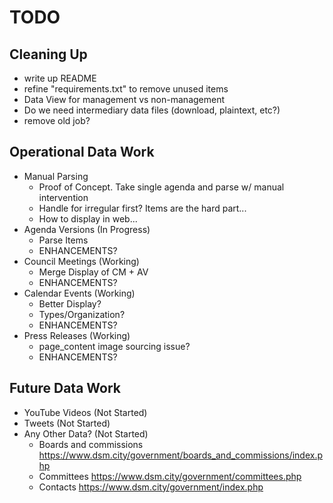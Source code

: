 # TODO

## Cleaning Up

- write up README
- refine "requirements.txt" to remove unused items
- Data View for management vs non-management
- Do we need intermediary data files (download, plaintext, etc?)
- remove old job?

## Operational Data Work

- Manual Parsing
  - Proof of Concept. Take single agenda and parse w/ manual intervention
  - Handle for irregular first? Items are the hard part...
  - How to display in web...
- Agenda Versions (In Progress)
  - Parse Items
  - ENHANCEMENTS?
- Council Meetings (Working)
  - Merge Display of CM + AV 
  - ENHANCEMENTS?
- Calendar Events (Working)
  - Better Display? 
  - Types/Organization? 
  - ENHANCEMENTS?
- Press Releases (Working)
  - page_content image sourcing issue? 
  - ENHANCEMENTS?

## Future Data Work

- YouTube Videos (Not Started)
- Tweets (Not Started)
- Any Other Data? (Not Started)
  - Boards and commissions https://www.dsm.city/government/boards_and_commissions/index.php
  - Committees https://www.dsm.city/government/committees.php
  - Contacts https://www.dsm.city/government/index.php
